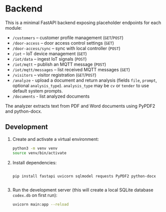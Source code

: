 # Backend

This is a minimal FastAPI backend exposing placeholder endpoints for each module:

- `/customers` – customer profile management (`GET`/`POST`)
- `/door-access` – door access control settings (`GET`)
- `/door-access/sync` – sync with local controller (`POST`)
- `/iot` – IoT device management (`GET`)
- `/iot/data` – ingest IoT signals (`POST`)
- `/iot/mqtt` – publish an MQTT message (`POST`)
- `/iot/mqtt/messages` – list received MQTT messages (`GET`)
- `/visitors` – visitor registration (`GET`/`POST`)
- `/analyze` - upload a document and return analysis (fields `file`, `prompt`,
  optional `analysis_type`). `analysis_type` may be `cv` or `tender` to use
  default system prompts.
- `/documents` - list analyzed documents

The analyzer extracts text from PDF and Word documents using PyPDF2 and
python-docx.


## Development

1. Create and activate a virtual environment:
   ```bash
   python3 -m venv venv
   source venv/bin/activate
   ```
2. Install dependencies:
   ```bash

   pip install fastapi uvicorn sqlmodel requests PyPDF2 python-docx



   ```
3. Run the development server (this will create a local SQLite
   database `codex.db` on first run):
   ```bash
   uvicorn main:app --reload
   ```
